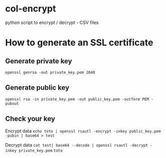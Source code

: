 # col-encrypt
python script to encrypt / decrypt - CSV files

# How to generate an SSL certificate
## Generate private key
`openssl genrsa -out private_key.pem 2048`

## Generate public key
`openssl rsa -in private_key.pem -out public_key.pem -outform PEM -pubout`

## Check your key 
Encrypt data
`echo toto | openssl rsautl -encrypt -inkey public_key.pem -pubin | base64 > test`

Decrypt data
`cat test| base64 --decode | openssl rsautl -decrypt -inkey private_key.pem`
`toto`

